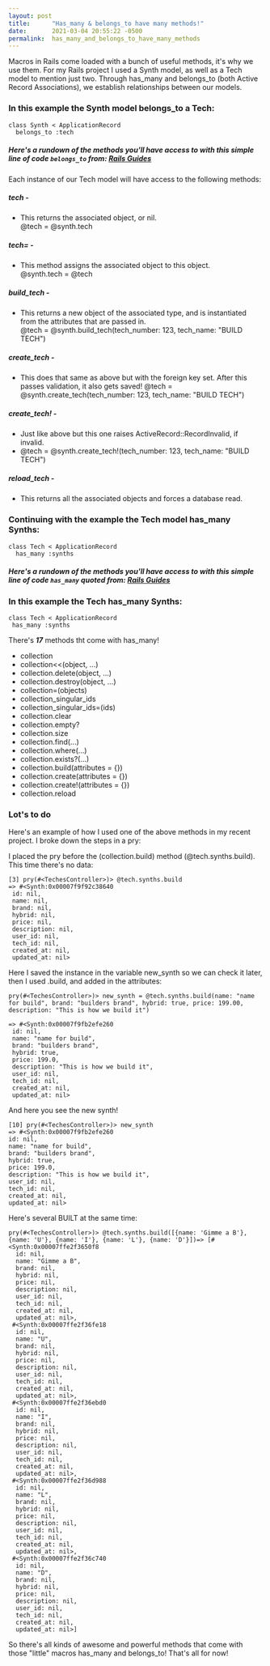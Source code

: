 ```yaml
---
layout: post
title:      "Has_many & belongs_to have many methods!"
date:       2021-03-04 20:55:22 -0500
permalink:  has_many_and_belongs_to_have_many_methods
---
```


Macros in Rails come loaded with a bunch of useful methods, it's why we use them. For my Rails project I used a Synth model, as well as a Tech model to mention just two. Through has_many and belongs_to (both Active Record Associations), we establish relationships between our models.
### In this example the Synth model belongs_to a Tech:
```
class Synth < ApplicationRecord
  belongs_to :tech
```
##### Here's a rundown of the methods you'll have access to with this simple line of code `belongs_to` from:  [Rails Guides](https://guides.rubyonrails.org/association_basics.html)<br>

Each instance of our Tech model will have access to the following methods:

##### tech - 
* This returns the associated object, or nil.<br>
@tech = @synth.tech

##### tech= - 
* This method assigns the associated object to this object.<br>
@synth.tech = @tech

##### build_tech - 
* This returns a new object of the associated type, and is instantiated from the attributes that are passed in.<br>
@tech = @synth.build_tech(tech_number: 123, tech_name: "BUILD TECH")

##### create_tech - 
* This does that same as above but with the foreign key set. After this passes validation, it also gets saved!
@tech = @synth.create_tech(tech_number: 123, tech_name: "BUILD TECH")

##### create_tech! - 
* Just like above but this one raises ActiveRecord::RecordInvalid, if invalid.
* @tech = @synth.create_tech!(tech_number: 123, tech_name: "BUILD TECH")

##### reload_tech - 
* This returns all the associated objects and forces a database read.


### Continuing with the example the Tech model has_many Synths:<br>
```
class Tech < ApplicationRecord
  has_many :synths
```

##### Here's a rundown of the methods you'll have access to with this simple line of code `has_many` quoted from:   [Rails Guides](https://guides.rubyonrails.org/association_basics.html)<br>

### In this example the Tech has_many Synths:
```
class Tech < ApplicationRecord
 has_many :synths
```
There's ***17*** methods tht come with has_many!<br>
* collection<br>
* collection<<(object, ...)<br>
* collection.delete(object, ...)<br>
* collection.destroy(object, ...)<br>
* collection=(objects)<br>
* collection_singular_ids<br>
* collection_singular_ids=(ids)<br>
* collection.clear<br>
* collection.empty?<br>
* collection.size<br>
* collection.find(...)<br>
* collection.where(...)<br>
* collection.exists?(...)<br>
* collection.build(attributes = {})<br>
* collection.create(attributes = {})<br>
* collection.create!(attributes = {})<br>
* collection.reload<br>
### Lot's to do
Here's an example of how I used one of the above methods in my recent project. I broke down the steps in a pry:

I placed the pry before the (collection.build) method (@tech.synths.build). This time there's no data:

```
[3] pry(#<TechesController>)> @tech.synths.build
=> #<Synth:0x00007f9f92c38640
 id: nil,
 name: nil,
 brand: nil,
 hybrid: nil,
 price: nil,
 description: nil,
 user_id: nil,
 tech_id: nil,
 created_at: nil,
 updated_at: nil>
```

Here I saved the instance in the variable new_synth so we can check it later, then I used .build, and added in the attributes:

`pry(#<TechesController>)> new_synth = @tech.synths.build(name: "name for build", brand: "builders brand", hybrid: true, price: 199.00, description: "This is how we build it")`


```
=> #<Synth:0x00007f9fb2efe260
 id: nil,
 name: "name for build",
 brand: "builders brand",
 hybrid: true,
 price: 199.0,
 description: "This is how we build it",
 user_id: nil,
 tech_id: nil,
 created_at: nil,
 updated_at: nil>
```

 And here you see the new synth!
 
 ```
 [10] pry(#<TechesController>)> new_synth
=> #<Synth:0x00007f9fb2efe260
 id: nil,
 name: "name for build",
 brand: "builders brand",
 hybrid: true,
 price: 199.0,
 description: "This is how we build it",
 user_id: nil,
 tech_id: nil,
 created_at: nil,
 updated_at: nil>
```
Here's several BUILT at the same time:


```
pry(#<TechesController>)> @tech.synths.build([{name: 'Gimme a B'}, {name: 'U'}, {name: 'I'}, {name: 'L'}, {name: 'D'}])=> [#<Synth:0x00007ffe2f3650f8
  id: nil,
  name: "Gimme a B",
  brand: nil,
  hybrid: nil,
  price: nil,
  description: nil,
  user_id: nil,
  tech_id: nil,
  created_at: nil,
  updated_at: nil>,
 #<Synth:0x00007ffe2f36fe18
  id: nil,
  name: "U",
  brand: nil,
  hybrid: nil,
  price: nil,
  description: nil,
  user_id: nil,
  tech_id: nil,
  created_at: nil,
  updated_at: nil>,
 #<Synth:0x00007ffe2f36ebd0
  id: nil,
  name: "I",
  brand: nil,
  hybrid: nil,
  price: nil,
  description: nil,
  user_id: nil,
  tech_id: nil,
  created_at: nil,
  updated_at: nil>,
 #<Synth:0x00007ffe2f36d988
  id: nil,
  name: "L",
  brand: nil,
  hybrid: nil,
  price: nil,
  description: nil,
  user_id: nil,
  tech_id: nil,
  created_at: nil,
  updated_at: nil>,
 #<Synth:0x00007ffe2f36c740
  id: nil,
  name: "D",
  brand: nil,
  hybrid: nil,
  price: nil,
  description: nil,
  user_id: nil,
  tech_id: nil,
  created_at: nil,
  updated_at: nil>]
```
	
So there's all kinds of awesome and powerful methods that come with those "little" macros has_many and belongs_to! That's all for now!
	
